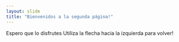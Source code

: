 ```yaml
---
layout: slide
title: "Bienvenidos a la segunda página!"
---
```

Espero que lo disfrutes
Utiliza la flecha hacia la izquierda para volver!

